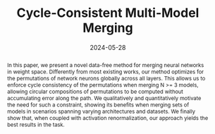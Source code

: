 ---
# Documentation: https://wowchemy.com/docs/managing-content/

title: 'Cycle-Consistent Multi-Model Merging'
subtitle: ''
summary: ''
authors:
- crisostomi
- fumero
- baieri
- Florian Bernard
- rodola
tags: []
categories: []
date: '2024-05-28'
lastmod: 2023-10-02T:26:44
featured: false
draft: false
publication_short: "Preprint"

# Featured image
# To use, add an image named `featured.jpg/png` to your page's folder.
# Focal points: Smart, Center, TopLeft, Top, TopRight, Left, Right, BottomLeft, Bottom, BottomRight.
image:
  caption: ''
  focal_point: 'Center'
  preview_only: false

# Projects (optional).
#   Associate this post with one or more of your projects.
#   Simply enter your project's folder or file name without extension.
#   E.g. `projects = ["internal-project"]` references `content/project/deep-learning/index.md`.
#   Otherwise, set `projects = []`.
projects: []
publishDate: '2023-10-02T:26:44'
publication_types:
- '3'
abstract: "In this paper, we present a novel data-free method for merging neural networks in weight space. Differently from most existing works, our method optimizes for the permutations of network neurons globally across all layers. This allows us to enforce cycle consistency of the permutations when merging N >= 3 models, allowing circular compositions of permutations to be computed without accumulating error along the path. We qualitatively and quantitatively motivate the need for such a constraint, showing its benefits when merging sets of models in scenarios spanning varying architectures and datasets. We finally show that, when coupled with activation renormalization, our approach yields the best results in the task."
publication: '*arXiv preprint*'
links:
- name: arXiv
  url : https://arxiv.org/abs/2405.17897
- icon: github
  icon_pack: fab
  name: 'GitHub'
  url: https://github.com/crisostomi/cycle-consistent-model-merging
---